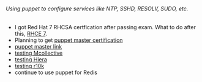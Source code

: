 ###### Using puppet to configure services like NTP, SSHD, RESOLV, SUDO, etc.
  - I got Red Hat 7 RHCSA certfication after passing exam. What to do after this, [RHCE 7](http://www.redhat.com/en/services/training/ex300-red-hat-certified-engineer-rhce-exam). 
  - Planning to get [puppet master certification](https://puppetlabs.com/services/certification/puppet-professional/2014)
  - [puppet master link](https://github.com/boonchu/opslab/tree/master/devops/puppet/master)
  - [testing Mcollective](https://github.com/boonchu/opslab/blob/master/devops/puppet/master/MCollective.md)
  - [testing Hiera](https://github.com/boonchu/opslab/blob/master/devops/puppet/master/Hiera.md)
  - [testing r10k](https://github.com/boonchu/opslab/blob/master/devops/puppet/master/r10k.md)
  - continue to use puppet for Redis
